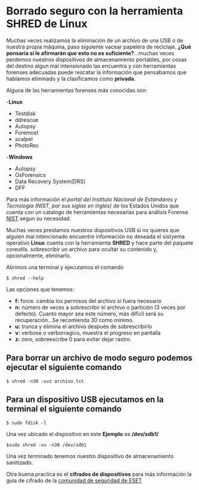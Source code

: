 # Borrado seguro con la herramienta SHRED de Linux 

Muchas veces realizamos la eliminación de un archivo de una USB o de nuestra propia máquina, paso siguiente vacear papelera de reciclaje. **¿Qué pensaría si le afirmarán que esto no es suficiente?**...muchas veces perdemos nuestros dispositivos de almacenamiento portables, por cosas del destino algun mal intensionado las encuentra y con herramientas forenses adecuadas puede  rescatar la información que pensabamos que habíamos eliminado y la clasificamos como **privada**.

Alguna de las herramientas forenses más conocidas son:

-**Linux**
- Testdisk
- ddrescue
- Autopsy
- Foremost
- scalpel
- PhotoRec

-**Windows** 
- Autopsy
- OsForensics
- Data Recovery System(DRS)
- DFF
 
 Para más información el *portal del Instituto Nacional de Estándares y Tecnología (NIST, por sus siglas en inglés)* de los Estados Unidos que cuenta con un catalogo de herramientas necesarias para análisis Forense [NIST](https://toolcatalog.nist.gov/search/index.php?all_tools=all&ff_id=17&1%5B%5D=1) segun su necesidad.
 
 
 
 Muchas veces prestamos nuestros dispositivos USB si no quieres que alguien mal intencionado encuentre información no deseada el sistyema operativo **Linux** cuenta con la herramienta **SHRED** y hace parte del paquete coreutils. sobrescribir un archivo para ocultar su contenido y, opcionalmente, eliminarlo.
 
Abrimos una terminal y ejecutamos el comando

```
$ shred --help
```
Las opciones que tenemos:

-  **f:** force. cambia los permisos del archivo si fuera necesario
- **n:** número de veces a sobrescribir el archivo o partición (3 veces por defecto). Cuanto mayor sea este número, más difícil será su recuperación...Se recomienda 30 como minimo.
- **u:** trunca y elimina el archivo después de sobrescribirlo
- **v:** verbose o verborragico, muestra el progreso en pantalla
- **z:** zero, sobreescribe 0 para evitar dejar rastro.

## Para borrar un archivo de modo seguro podemos ejecutar el siguiente comando 
```
$ shred -n30 -uvz archivo.txt
```

## Para un dispositivo USB ejecutamos en la terminal el siguiente comando 

```
$ sudo fdisk -l
```
Una vez ubicado el dispositivo en este **Ejemplo** es **/dev/sdb1/**

```
$sudo shred -vu -n30 /dev/sdb1
```
 
Una vez terminado tenemos nuestro dispositivo de almacenamiento sanitizado. 

Otra buena practica es el **cifrados de dispositivos**  para más información la guía de cifrado de la [comunidad de seguridad de ESET](https://www.welivesecurity.com/wp-content/uploads/2014/02/guia_cifrado_personal3.pdf)









